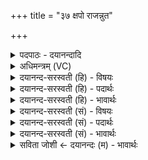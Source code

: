 +++
title = "३७ क्षपो राजन्नुत"

+++
<details><summary>पदपाठः - दयानन्दादि</summary>

क्ष॒पः। रा॒ज॒न्। उ॒त। त्मना॑। अग्ने॑। वस्तोः॑। उ॒त। उ॒षसः॑। सः। ति॒ग्म॒ज॒म्भेति॑ तिग्मऽजम्भ। र॒क्षसः॑। द॒ह॒। प्रति॑। ३७।
</details>

<details><summary>अधिमन्त्रम् (VC)</summary>

- अग्निर्देवता
- परमेष्ठी ऋषिः
- निचृदुष्णिक्
- ऋषभः
</details>

<details><summary>दयानन्द-सरस्वती (हि) - विषयः</summary>

फिर वह कैसा हो, यह विषय अगले मन्त्र में कहा है ॥
</details>

<details><summary>दयानन्द-सरस्वती (हि) - पदार्थः</summary>

पदार्थान्वयभाषाः -  हे (तिग्मजम्भ) तीक्ष्ण अवयवों के चलानेवाले (राजन्) प्रकाशमान (अग्ने) विद्वान् जन ! (सः) सो पूर्वोक्त गुणयुक्त आप जैसे तीक्ष्ण तेजयुक्त अग्नि (क्षपः) रात्रियों (उत) और (वस्तोः) दिन के (उत) ही (उषसः) प्रभात और सायंकाल के प्रकाश को उत्पन्न करता है, वैसे (त्मना) तीक्ष्णस्वभावयुक्त अपने आत्मा से (रक्षसः) दुष्ट जनों को रात्रि के समान (प्रतिदह) निश्चय करके भस्म कीजिये ॥३७ ॥
</details>

<details><summary>दयानन्द-सरस्वती (हि) - भावार्थः</summary>

भावार्थभाषाः -  इस मन्त्र में वाचकलुप्तोपमालङ्कार है। मनुष्यों को चाहिये कि जैसे प्रभात, दिन और रात्रि का निमित्त अग्नि को जानते हैं, वैसे राजा न्याय के प्रकाश और अन्याय की निवृत्ति का हेतु है, ऐसा जानें ॥३७ ॥
</details>

<details><summary>दयानन्द-सरस्वती (सं) - विषयः</summary>

पुनः स कीदृश इत्याह ॥
</details>

<details><summary>दयानन्द-सरस्वती (सं) - पदार्थः</summary>

पदार्थान्वयभाषाः -  हे तिग्मजम्भ राजन्नग्ने ! स त्वं यथा तीक्ष्णतेजा अग्निः क्षप उत वस्तोरुतोषसो जनयति तथा सुशिक्षां जनय रक्षसस्तम इव तीव्रत्मना प्रति दह ॥३७ ॥
</details>

<details><summary>दयानन्द-सरस्वती (सं) - भावार्थः</summary>

भावार्थभाषाः -  अत्र वाचकलुप्तोपमालङ्कारः। मनुष्यैर्यथा प्रभातस्य दिनस्य रात्रेश्च निमित्तमग्निर्विज्ञायते तथा राजा न्यायप्रकाशस्यान्यायनिवृत्तेश्च हेतुरस्तीति वेद्यम् ॥३७ ॥
</details>

<details><summary>सविता जोशी ← दयानन्दः (म) - भावार्थः</summary>

भावार्थभाषाः -  या मंत्रात वाचकलुप्तोपमालंकार आहे. जसा अग्नी हा दिवस आणि रात्र होण्याचे निमित्त आहे तसा राजा हा न्यायी असून अन्यायाचे निवारण करणारा असला पाहिजे हे माणसांनी जाणावे.
</details>